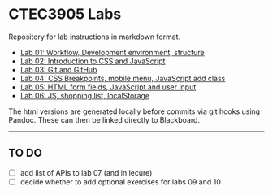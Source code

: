 # CTEC3905 Labs

Repository for lab instructions in markdown format.

- [Lab 01: Workflow, Development environment, structure](https://ctec3905.github.io/labs/html/01-lab.html)
- [Lab 02: Introduction to CSS and JavaScript](https://ctec3905.github.io/labs/html/02-lab.html)
- [Lab 03: Git and GitHub](https://ctec3905.github.io/labs/html/03-lab.html)
- [Lab 04: CSS Breakpoints, mobile menu, JavaScript add class](https://ctec3905.github.io/labs/html/04-lab.html)
- [Lab 05: HTML form fields, JavaScript and user input](https://ctec3905.github.io/labs/html/05-lab.html)
- [Lab 06: JS, shopping list, localStorage](https://ctec3905.github.io/labs/html/06-lab.html)

<!--
- [Lab 07: getting and showing 3rd-party data from JSON APIs](https://ctec3905.github.io/labs/html/07-lab.html) 
NOTE: (link to list of APIs)
- [Lab 08: CSS animation and transition](https://ctec3905.github.io/labs/html/08-lab.html)
-->

<!--
- Lab 09: TBC PWAs??
- Lab 10: TBC CSS grid?
-->

The html versions are generated locally before commits via git hooks using Pandoc. These can then be linked directly to Blackboard.

---

## TO DO

- [ ] add list of APIs to lab 07 (and in lecure)
- [ ] decide whether to add optional exercises for labs 09 and 10
